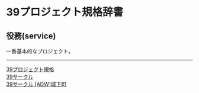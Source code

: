 # 39プロジェクト規格辞書
## **役務**(**service**)
一番基本的なプロジェクト。 

***
[39プロジェクト規格](../39ProjectStandard.md)  
[39サークル](https://github.com/tam1192/39circles/)  
[39サークル [ADW]城下町](https://discord.com/invite/6TeQ5nceEb)